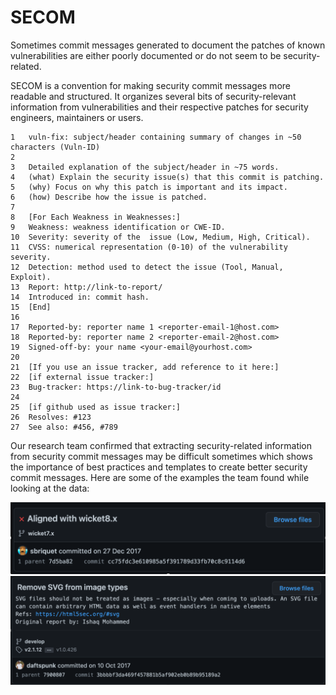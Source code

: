 # SECOM

Sometimes commit messages generated to document the patches of known vulnerabilities are either poorly documented or do not seem to be security-related. 

SECOM is a convention for making security commit messages more readable and structured. It organizes several bits of security-relevant information from vulnerabilities and their respective patches for security engineers, maintainers or users. 

```markup
1   vuln-fix: subject/header containing summary of changes in ~50 characters (Vuln-ID)
2
3   Detailed explanation of the subject/header in ~75 words.
4   (what) Explain the security issue(s) that this commit is patching.
5   (why) Focus on why this patch is important and its impact.
6   (how) Describe how the issue is patched.
7
8   [For Each Weakness in Weaknesses:]
9   Weakness: weakness identification or CWE-ID.
10  Severity: severity of the  issue (Low, Medium, High, Critical).
11  CVSS: numerical representation (0-10) of the vulnerability severity.
12  Detection: method used to detect the issue (Tool, Manual, Exploit).
13  Report: http://link-to-report/
14  Introduced in: commit hash.
15  [End]
16
17  Reported-by: reporter name 1 <reporter-email-1@host.com>
18  Reported-by: reporter name 2 <reporter-email-2@host.com>
19  Signed-off-by: your name <your-email@yourhost.com>
20
21  [If you use an issue tracker, add reference to it here:]
22  [if external issue tracker:]
23  Bug-tracker: https://link-to-bug-tracker/id
24
25  [if github used as issue tracker:]
26  Resolves: #123
27  See also: #456, #789
```

Our research team confirmed that extracting security-related information from security commit messages may be difficult sometimes which shows the importance of best practices and templates to create better security commit messages. Here are some of the examples the team found while looking at 
the data:

<img src="./assets/poorly_doc.png" width="600">
<img src="./assets/unrelated_to_sec.png" width="600">


